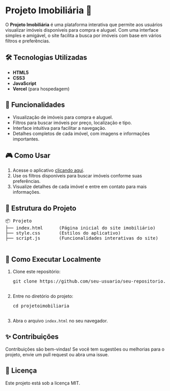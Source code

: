 
<body>
  <h1>Projeto Imobiliária 🏡</h1>
  <p>
    O <strong>Projeto Imobiliária</strong> é uma plataforma interativa que permite aos usuários visualizar imóveis disponíveis 
    para compra e aluguel. Com uma interface simples e amigável, o site facilita a busca por imóveis com base em vários 
    filtros e preferências.
  </p>

  <h2>🛠 Tecnologias Utilizadas</h2>
  <ul>
    <li><strong>HTML5</strong></li>
    <li><strong>CSS3</strong></li>
    <li><strong>JavaScript</strong></li>
    <li><strong>Vercel</strong> (para hospedagem)</li>
  </ul>

  <h2>🚀 Funcionalidades</h2>
  <ul>
    <li>Visualização de imóveis para compra e aluguel.</li>
    <li>Filtros para buscar imóveis por preço, localização e tipo.</li>
    <li>Interface intuitiva para facilitar a navegação.</li>
    <li>Detalhes completos de cada imóvel, com imagens e informações importantes.</li>
  </ul>

  <h2>🎮 Como Usar</h2>
  <ol>
    <li>Acesse o aplicativo <a href="https://projetoimobiliaria.vercel.app/" target="_blank">clicando aqui</a>.</li>
    <li>Use os filtros disponíveis para buscar imóveis conforme suas preferências.</li>
    <li>Visualize detalhes de cada imóvel e entre em contato para mais informações.</li>
  </ol>

  <h2>📂 Estrutura do Projeto</h2>
  <pre>
📦 Projeto
├── index.html      (Página inicial do site imobiliário)
├── style.css       (Estilos do aplicativo)
├── script.js       (Funcionalidades interativas do site)
  </pre>

  <h2>📢 Como Executar Localmente</h2>
  <ol>
    <li>Clone este repositório:</li>
    <pre>
git clone https://github.com/seu-usuario/seu-repositorio.git
    </pre>
    <li>Entre no diretório do projeto:</li>
    <pre>
cd projetoimobiliaria
    </pre>
    <li>Abra o arquivo <code>index.html</code> no seu navegador.</li>
  </ol>

  <h2>✨ Contribuições</h2>
  <p>Contribuições são bem-vindas! Se você tem sugestões ou melhorias para o projeto, envie um pull request ou abra uma issue.</p>

  <h2>📜 Licença</h2>
  <p>Este projeto está sob a licença MIT.</p>
</body>
</html>
